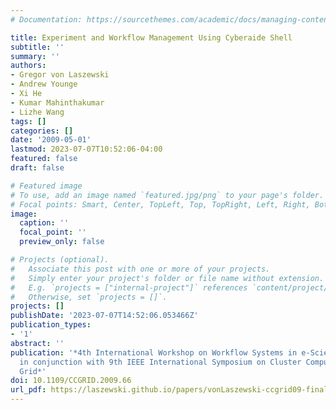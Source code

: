 ```yaml
---
# Documentation: https://sourcethemes.com/academic/docs/managing-content/

title: Experiment and Workflow Management Using Cyberaide Shell
subtitle: ''
summary: ''
authors:
- Gregor von Laszewski
- Andrew Younge
- Xi He
- Kumar Mahinthakumar
- Lizhe Wang
tags: []
categories: []
date: '2009-05-01'
lastmod: 2023-07-07T10:52:06-04:00
featured: false
draft: false

# Featured image
# To use, add an image named `featured.jpg/png` to your page's folder.
# Focal points: Smart, Center, TopLeft, Top, TopRight, Left, Right, BottomLeft, Bottom, BottomRight.
image:
  caption: ''
  focal_point: ''
  preview_only: false

# Projects (optional).
#   Associate this post with one or more of your projects.
#   Simply enter your project's folder or file name without extension.
#   E.g. `projects = ["internal-project"]` references `content/project/deep-learning/index.md`.
#   Otherwise, set `projects = []`.
projects: []
publishDate: '2023-07-07T14:52:06.053466Z'
publication_types:
- '1'
abstract: ''
publication: '*4th International Workshop on Workflow Systems in e-Science (WSES 09)
  in conjunction with 9th IEEE International Symposium on Cluster Computing and the
  Grid*'
doi: 10.1109/CCGRID.2009.66
url_pdf: https://laszewski.github.io/papers/vonLaszewski-ccgrid09-final.pdf
---
```

